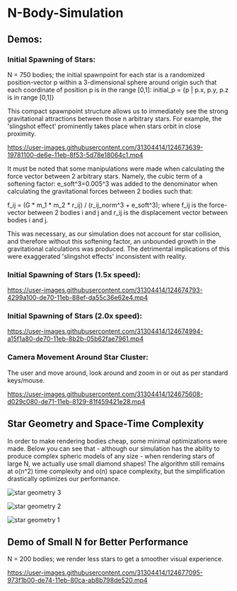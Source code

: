 # N-Body-Simulation

## Demos:

### Initial Spawning of Stars:

N = 750 bodies; 
the initial spawnpoint for each star is a randomized position-vector p within a 3-dimensional sphere around origin such that each coordinate of position p is in the range [0,1]:
initial_p = {p | p.x, p.y, p.z is in range [0,1]}

This compact spawnpoint structure allows us to immediately see the strong gravitational attractions between those n arbitrary stars. For example, the 'slingshot effect' prominently takes place when stars orbit in close proximity.

https://user-images.githubusercontent.com/31304414/124673639-19781100-de6e-11eb-8f53-5d78e18064c1.mp4

It must be noted that some manipulations were made when calculating the force vector between 2 arbitrary stars. Namely, the cubic term of a softening factor: e_soft^3=0.005^3 was added to the denominator when calculating the gravitational forces between 2 bodies such that:

f_ij = (G * m_1 * m_2 * r_ij) / (r_ij_norm^3 + e_soft^3); 
where f_ij is the force-vector between 2 bodies i and j and r_ij is the displacement vector between bodies i and j.

This was necessary, as our simulation does not account for star collision, and therefore without this softening factor, an unbounded growth in the gravitational calculations was produced. The detrimental implications of this were exaggerated 'slingshot effects' inconsistent with reality.

### Initial Spawning of Stars (1.5x speed):

https://user-images.githubusercontent.com/31304414/124674793-4299a100-de70-11eb-88ef-da55c36e62e4.mp4

### Initial Spawning of Stars (2.0x speed):

https://user-images.githubusercontent.com/31304414/124674994-a15f1a80-de70-11eb-8b2b-05b62fae7961.mp4

### Camera Movement Around Star Cluster:

The user and move around, look around and zoom in or out as per standard keys/mouse.

https://user-images.githubusercontent.com/31304414/124675608-d029c080-de71-11eb-8129-81f459421e28.mp4

## Star Geometry and Space-Time Complexity

In order to make rendering bodies cheap, some minimal optimizations were made. Below you can see that - although our simulation has the ability to produce complex spheric models of any size - when rendering stars of large N, we actually use small diamond shapes! The algorithm still remains at o(n^2) time complexity and o(n) space complexity, but the simplification drastically optimizes our performance.

![star geometry 3](https://user-images.githubusercontent.com/31304414/124677116-a02fec80-de74-11eb-9393-a1aa715f6d8f.png)

![star geometry 2](https://user-images.githubusercontent.com/31304414/124677135-a6be6400-de74-11eb-9dda-269b6f743202.png)

![star geometry 1](https://user-images.githubusercontent.com/31304414/124677125-a45c0a00-de74-11eb-8f9e-c6f6776b937b.png)


## Demo of Small N for Better Performance

N = 200 bodies; we render less stars to get a smoother visual experience.

https://user-images.githubusercontent.com/31304414/124677095-973f1b00-de74-11eb-80ca-ab8b798de520.mp4


